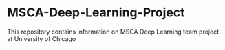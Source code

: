# MSCA-Deep-Learning-Project
This repository contains information on MSCA Deep Learning team project at University of Chicago
